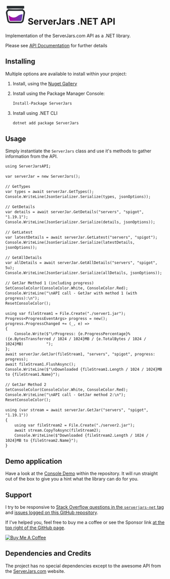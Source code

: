 ![ServerJars](Resources/ServerJars-Logo-64px.png "ServerJars") 
ServerJars .NET API
======

Implementation of the ServerJars.com API as a .NET library.

Please see [API Documentation](https://serverjars.com/documentation) for further details


## Installing

Multiple options are available to install within your project:

1. Install, using the [Nuget Gallery](https://www.nuget.org/packages/ServerJars)

2. Install using the Package Manager Console: 
   ```ps
   Install-Package ServerJars 
   ```
3. Install using .NET CLI
   ```cmd
   dotnet add package ServerJars
   ```


## Usage

Simply instantiate the `ServerJars` class and use it's methods to gather information from the API.

```CSharp
using ServerJarsAPI;

var serverJar = new ServerJars();

// GetTypes
var types = await serverJar.GetTypes();
Console.WriteLine(JsonSerializer.Serialize(types, jsonOptions));

// GetDetails
var details = await serverJar.GetDetails("servers", "spigot", "1.19.1");
Console.WriteLine(JsonSerializer.Serialize(details, jsonOptions));

// GetLatest
var latestDetails = await serverJar.GetLatest("servers", "spigot");
Console.WriteLine(JsonSerializer.Serialize(latestDetails, jsonOptions));

// GetAllDetails
var allDetails = await serverJar.GetAllDetails("servers", "spigot", 5u);
Console.WriteLine(JsonSerializer.Serialize(allDetails, jsonOptions));

// GetJar Method 1 (including progress)
SetConsoleColor(ConsoleColor.White, ConsoleColor.Red);
Console.WriteLine("\nAPI call - GetJar with method 1 (with progress):\n");
ResetConsoleColor();

using var fileStream1 = File.Create("./server1.jar");
Progress<ProgressEventArgs> progress = new();
progress.ProgressChanged += (_, e) =>
{
    Console.Write($"\rProgress: {e.ProgressPercentage}% ({e.BytesTransferred / 1024 / 1024}MB / {e.TotalBytes / 1024 / 1024}MB)          ");
};
await serverJar.GetJar(fileStream1, "servers", "spigot", progress: progress);
await fileStream1.FlushAsync();
Console.WriteLine($"\nDownloaded {fileStream1.Length / 1024 / 1024}MB to {fileStream1.Name}");

// GetJar Method 2
SetConsoleColor(ConsoleColor.White, ConsoleColor.Red);
Console.WriteLine("\nAPI call - GetJar method 2:\n");
ResetConsoleColor();

using (var stream = await serverJar.GetJar("servers", "spigot", "1.19.1"))
{
    using var fileStream2 = File.Create("./server2.jar");
    await stream.CopyToAsync(fileStream2);
    Console.WriteLine($"Downloaded {fileStream2.Length / 1024 / 1024}MB to {fileStream2.Name}");
}
```

## Demo application

Have a look at the [Console Demo](ServerJars/ServerJars.Demo.Console) within the repository. 
It will run straight out of the box to give you a hint what the library can do for you.


## Support

I try to be responsive to [Stack Overflow questions in the `serverjars-net` tag](https://stackoverflow.com/questions/tagged/serverjars-net) and [issues logged on this GitHub repository](https://github.com/tekgator/ServerJars/issues). 

If I've helped you, feel free to buy me a coffee or see the Sponsor link [at the top right of the GitHub page](https://github.com/tekgator/ServerJars).

<a href="https://www.buymeacoffee.com/tekgator" target="_blank"><img src="https://www.buymeacoffee.com/assets/img/custom_images/orange_img.png" alt="Buy Me A Coffee" style="height: 41px !important;width: 174px !important;box-shadow: 0px 3px 2px 0px rgba(190, 190, 190, 0.5) !important;-webkit-box-shadow: 0px 3px 2px 0px rgba(190, 190, 190, 0.5) !important;" ></a>


## Dependencies and Credits

The project has no special dependencies except to the awesome API from the [ServerJars.com](https://serverjars.com) website. 